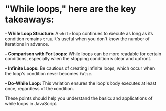 # "While loops," here are the key takeaways:

**- While Loop Structure:** A `while` loop continues to execute as long as its condition remains `true`. It's useful when you don't know the number of iterations in advance.

**- Comparison with For Loops:** While loops can be more readable for certain conditions, especially when the stopping condition is clear and upfront.

**- Infinite Loops:** Be cautious of creating infinite loops, which occur when the loop's condition never becomes `false`.

**- Do-While Loop:** This variation ensures the loop's body executes at least once, regardless of the condition.

These points should help you understand the basics and applications of while loops in JavaScript.